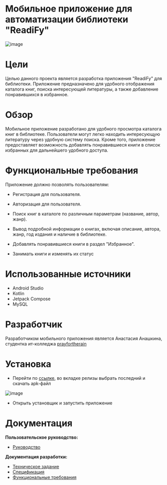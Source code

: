 # Мобильное приложение для автоматизации библиотеки "ReadiFy"
![image](https://github.com/prayfortherain/ReadiFy/assets/122741152/6d145ee4-5418-472a-b2ce-afe5c2f20181)

# Цели
Целью данного проекта является разработка приложения "ReadiFy" для библиотеки. Приложение предназначено для удобного отображения каталога книг, поиска интересующей литературы, а также добавление понравившихся в избранное.
# Обзор
Мобильное приложение разработано для удобного просмотра каталога книг в библиотеке. Пользователи могут легко находить интересующую литературу через удобную систему поиска. Кроме того, приложение предоставляет возможность добавлять понравившиеся книги в список избранных для дальнейшего удобного доступа.
# Функциональные требования
Приложение должно позволять пользователям:
* Регистрация для пользователя.

* Авторизация для пользователя.

* Поиск книг в каталоге по различным параметрам (название, автор, жанр).

* Вывод подробной информации о книгах, включая описание, автора, жанр, год издания и наличие в библиотеке.

* Добавлять понравившиеся книги в раздел "Избранное".

* Занимать книги и изменять их статус

# Использованные источники
* Android Studio
* Kotlin
* Jetpack Compose
* MySQL
# Разработчик
Разработчиком мобильного приложения является Анастасия Анашкина, студентка ит-колледжа [prayfortherain](https://github.com/prayfortherain/)
# Установка

* Перейти по [ссылке](https://github.com/prayfortherain/ReadiFy), во вкладке релизы выбрать последний и скачать apk-файл

![image](https://github.com/prayfortherain/ReadiFy/assets/122741152/611628fc-da0c-4563-989d-b948218085ce)

* Открыть установщик и запустить приложение
# Документация
**Пользовательское руководство:**
* [Руководство](https://github.com/prayfortherain/ReadiFy/wiki/7.-Руководство-пользователя)


**Документация разработки:**
* [Техническое задание](https://github.com/prayfortherain/ReadiFy/wiki/1.-ТЗ-на-мобильное-приложение)
* [Спецификация](https://github.com/prayfortherain/ReadiFy/wiki/2.-Спецификация)
* [Функциональные требования](https://github.com/prayfortherain/ReadiFy/wiki/3.-Функциональные-требования)
